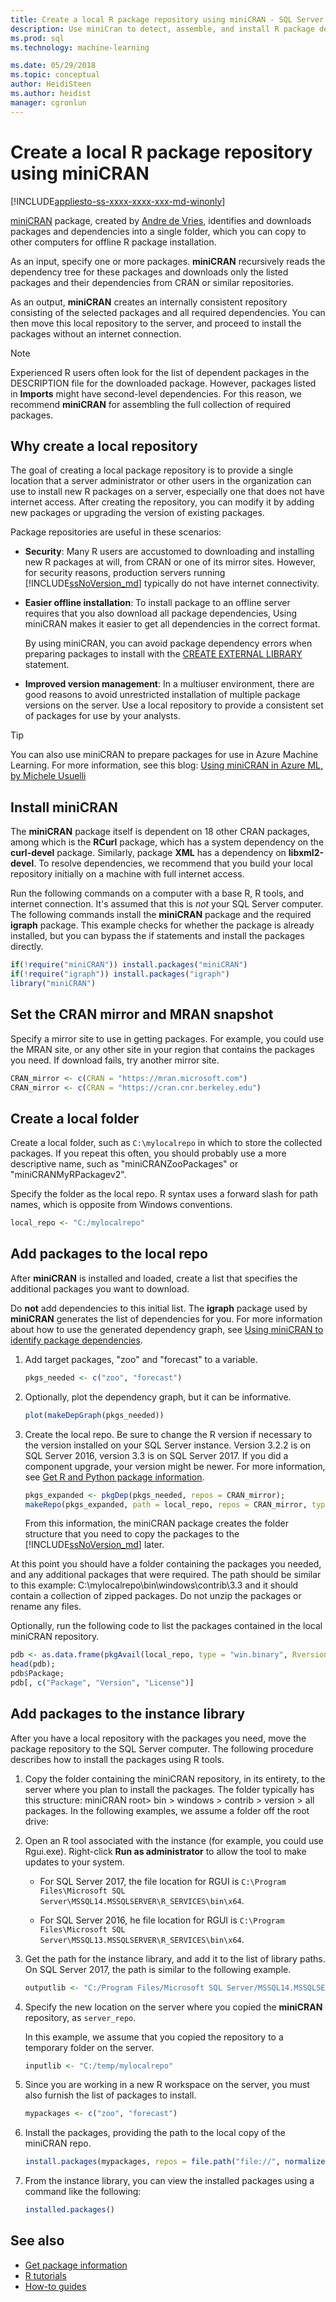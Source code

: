 ```yaml
---
title: Create a local R package repository using miniCRAN - SQL Server Machine Learning Services
description: Use miniCran to detect, assemble, and install R package dependencies into a single consolidated package.
ms.prod: sql
ms.technology: machine-learning

ms.date: 05/29/2018  
ms.topic: conceptual
author: HeidiSteen
ms.author: heidist
manager: cgronlun
---
```

# Create a local R package repository using miniCRAN
[!INCLUDE[appliesto-ss-xxxx-xxxx-xxx-md-winonly](../../includes/appliesto-ss-xxxx-xxxx-xxx-md-winonly.md)]

[miniCRAN](https://cran.r-project.org/web/packages/miniCRAN/index.html) package, created by [Andre de Vries](https://blog.revolutionanalytics.com/2016/05/minicran-sql-server.html), identifies and downloads packages and  dependencies into a single folder, which you can copy to other computers for offline R package installation.

As an input, specify one or more packages. **miniCRAN** recursively reads the dependency tree for these packages and downloads only the listed packages and their dependencies from CRAN or similar repositories.

As an output, **miniCRAN** creates an internally consistent repository consisting of the selected packages and all required dependencies. You can then move this local repository to the server, and proceed to install the packages without an internet connection.

> [!NOTE]
> Experienced R users often look for the list of dependent packages in the DESCRIPTION file for the downloaded package. However, packages listed in **Imports** might have second-level dependencies. For this reason, we recommend **miniCRAN** for assembling the full collection of required packages.

## Why create a local repository

The goal of creating a local package repository is to provide a single location that a server administrator or other users in the organization can use to install new R packages on a server, especially one that does not have internet access. After creating the repository, you can modify it by adding new packages or upgrading the version of existing packages.

Package repositories are useful in these scenarios:

- **Security**: Many R users are accustomed to downloading and installing new R packages at will, from CRAN or one of its mirror sites. However, for security reasons, production servers running [!INCLUDE[ssNoVersion_md](../../includes/ssnoversion-md.md)] typically do not have internet connectivity.

- **Easier offline installation**: To install package to an offline server requires that you also download all package dependencies, Using miniCRAN makes it easier to get all dependencies in the correct format.

    By using miniCRAN, you can avoid package dependency errors when preparing packages to install with the [CREATE EXTERNAL LIBRARY](https://docs.microsoft.com/sql/t-sql/statements/create-external-library-transact-sql) statement.

- **Improved version management**: In a multiuser environment, there are good reasons to avoid unrestricted installation of multiple package versions on the server. Use a local repository to provide a consistent set of packages for use by your analysts. 

> [!TIP]
> You can also use miniCRAN to prepare packages for use in Azure Machine Learning. For more information, see this blog: [Using miniCRAN in Azure ML, by Michele Usuelli](https://www.r-bloggers.com/using-minicran-in-azure-ml/) 

## Install miniCRAN

The **miniCRAN** package itself is dependent on 18 other CRAN packages, among which is the **RCurl** package, which has a system dependency on the **curl-devel** package. Similarly, package **XML** has a dependency on **libxml2-devel**. To resolve dependencies, we recommend that you build your local repository initially on a machine with full internet access. 

Run the following commands on a computer with a base R, R tools, and internet connection. It's assumed that this is *not* your SQL Server computer. The following commands install the **miniCRAN** package and the required **igraph** package. This example checks for whether the package is already installed, but you can bypass the if statements and install the packages directly.

```R
if(!require("miniCRAN")) install.packages("miniCRAN") 
if(!require("igraph")) install.packages("igraph") 
library("miniCRAN")
```

## Set the CRAN mirror and MRAN snapshot

Specify a mirror site to use in getting packages. For example, you could use the MRAN site, or any other site in your region that contains the packages you need. If download fails, try another mirror site.

```R
CRAN_mirror <- c(CRAN = "https://mran.microsoft.com")
CRAN_mirror <- c(CRAN = "https://cran.cnr.berkeley.edu")
```

## Create a local folder

Create a local folder, such as `C:\mylocalrepo` in which to store the collected packages. If you repeat this often, you should probably use a more descriptive name, such as "miniCRANZooPackages" or "miniCRANMyRPackagev2".

Specify the folder as the local repo. R syntax uses a forward slash for path names, which is opposite from Windows conventions.

```R
local_repo <- "C:/mylocalrepo"
```

## Add packages to the local repo

After **miniCRAN** is installed and loaded, create a list that specifies the additional packages you want to download.

Do **not** add dependencies to this initial list. The **igraph** package used by **miniCRAN** generates the list of dependencies for you. For more information about how to use the generated dependency graph, see [Using miniCRAN to identify package  dependencies](https://cran.r-project.org/web/packages/miniCRAN/vignettes/miniCRAN-dependency-graph.html).

1. Add target packages, "zoo" and "forecast" to a variable.

    ```R
    pkgs_needed <- c("zoo", "forecast")
    ```

2. Optionally, plot the dependency graph, but it can be informative.
    
    ```R
    plot(makeDepGraph(pkgs_needed))
    ```

3. Create the local repo. Be sure to change the R version if necessary to the version installed on your SQL Server instance. Version 3.2.2 is on SQL Server 2016, version 3.3 is on SQL Server 2017. If you did a component upgrade, your version might be newer. For more information, see [Get R and Python package information](determine-which-packages-are-installed-on-sql-server.md).

    ```R
    pkgs_expanded <- pkgDep(pkgs_needed, repos = CRAN_mirror);
    makeRepo(pkgs_expanded, path = local_repo, repos = CRAN_mirror, type = "win.binary", Rversion = "3.3");
    ```

   From this information, the miniCRAN package creates the folder structure that you need to copy the packages to the [!INCLUDE[ssNoVersion_md](../../includes/ssnoversion-md.md)] later.

At this point you should have a folder containing the packages you needed, and any additional packages that were required. The path should be similar to this example: C:\mylocalrepo\bin\windows\contrib\3.3 and it should contain a collection of zipped packages. Do not unzip the packages or rename any files.

Optionally, run the following code to list the packages contained in the local miniCRAN repository.

```R
pdb <- as.data.frame(pkgAvail(local_repo, type = "win.binary", Rversion = "3.3"), stringsAsFactors = FALSE);
head(pdb);
pdb$Package;
pdb[, c("Package", "Version", "License")]
```

## Add packages to the instance library

After you have a local repository with the packages you need, move the package repository to the SQL Server computer. The following procedure describes how to install the packages using R tools.

1. Copy the folder containing the miniCRAN repository, in its entirety, to the server where you plan to install the packages. The folder typically has this structure: miniCRAN root> bin > windows > contrib > version > all packages. In the following examples, we assume a folder off the root drive: 

2. Open an R tool associated with the instance (for example, you could use Rgui.exe). Right-click **Run as administrator** to allow the tool to make updates to your system.

    - For SQL Server 2017, the file location for RGUI is `C:\Program Files\Microsoft SQL Server\MSSQL14.MSSQLSERVER\R_SERVICES\bin\x64`.

    - For SQL Server 2016, he file location for RGUI is `C:\Program Files\Microsoft SQL Server\MSSQL13.MSSQLSERVER\R_SERVICES\bin\x64`.

3. Get the path for the instance library, and add it to the list of library paths. On SQL Server 2017, the path is similar to the following example.

    ```R
    outputlib <- "C:/Program Files/Microsoft SQL Server/MSSQL14.MSSQLSERVER/R_SERVICES/library"
    ```

4. Specify the new location on the server where you copied the **miniCRAN** repository, as `server_repo`.

    In this example, we assume that you copied the repository to a temporary folder on the server.

    ```R
    inputlib <- "C:/temp/mylocalrepo"
    ```

5. Since you are working in a new R workspace on the server, you must also furnish the list of packages to install.

    ```R
    mypackages <- c("zoo", "forecast")
    ```

6. Install the packages, providing the path to the local copy of the miniCRAN repo.

    ```R
    install.packages(mypackages, repos = file.path("file://", normalizePath(inputlib, winslash = "/")), lib = outputlib, type = "win.binary", dependencies = TRUE);
    ```

7. From the instance library, you can view the installed packages using a command like the following:

    ```R
    installed.packages()
    ```

## See also

+ [Get package information](determine-which-packages-are-installed-on-sql-server.md)
+ [R tutorials](../tutorials/sql-server-r-tutorials.md)
+ [How-to guides](sql-server-machine-learning-tasks.md)


